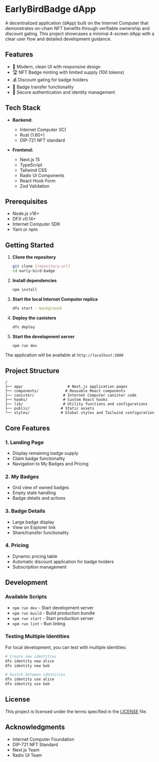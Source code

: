 # EarlyBirdBadge dApp

A decentralized application (dApp) built on the Internet Computer that demonstrates on-chain NFT benefits through verifiable ownership and discount gating. This project showcases a minimal 4-screen dApp with a clear user flow and detailed development guidance.

## Features

- 🎨 Modern, clean UI with responsive design
- 🏆 NFT Badge minting with limited supply (100 tokens)
- 💰 Discount gating for badge holders
- 🔄 Badge transfer functionality
- 🔐 Secure authentication and identity management

## Tech Stack

- **Backend:**

  - Internet Computer (IC)
  - Rust (1.60+)
  - DIP-721 NFT standard

- **Frontend:**
  - Next.js 15
  - TypeScript
  - Tailwind CSS
  - Radix UI Components
  - React Hook Form
  - Zod Validation

## Prerequisites

- Node.js v16+
- DFX v0.14+
- Internet Computer SDK
- Yarn or npm

## Getting Started

1. **Clone the repository**

   ```bash
   git clone [repository-url]
   cd early-bird-badge
   ```

2. **Install dependencies**

   ```bash
   npm install
   ```

3. **Start the local Internet Computer replica**

   ```bash
   dfx start --background
   ```

4. **Deploy the canisters**

   ```bash
   dfx deploy
   ```

5. **Start the development server**
   ```bash
   npm run dev
   ```

The application will be available at `http://localhost:3000`

## Project Structure

```
/
├── app/                    # Next.js application pages
├── components/            # Reusable React components
├── canister/             # Internet Computer canister code
├── hooks/                # Custom React hooks
├── lib/                  # Utility functions and configurations
├── public/              # Static assets
└── styles/              # Global styles and Tailwind configuration
```

## Core Features

### 1. Landing Page

- Display remaining badge supply
- Claim badge functionality
- Navigation to My Badges and Pricing

### 2. My Badges

- Grid view of owned badges
- Empty state handling
- Badge details and actions

### 3. Badge Details

- Large badge display
- View on Explorer link
- Share/transfer functionality

### 4. Pricing

- Dynamic pricing table
- Automatic discount application for badge holders
- Subscription management

## Development

### Available Scripts

- `npm run dev` - Start development server
- `npm run build` - Build production bundle
- `npm run start` - Start production server
- `npm run lint` - Run linting

### Testing Multiple Identities

For local development, you can test with multiple identities:

```bash
# Create new identities
dfx identity new alice
dfx identity new bob

# Switch between identities
dfx identity use alice
dfx identity use bob
```

## License

This project is licensed under the terms specified in the [LICENSE](LICENSE) file.

## Acknowledgments

- Internet Computer Foundation
- DIP-721 NFT Standard
- Next.js Team
- Radix UI Team
